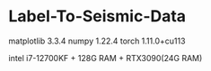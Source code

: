 # Label-To-Seismic-Data

matplotlib 3.3.4
numpy 1.22.4
torch 1.11.0+cu113

intel i7-12700KF + 128G RAM + RTX3090(24G RAM)
